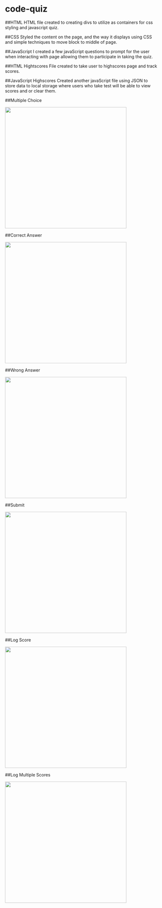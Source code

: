 # code-quiz

##HTML
HTML file created to creating divs to utilize as containers for css styling and javascript quiz.

##CSS 
Styled the content on the page, and the way it displays using CSS and simple techniques to move block to middle of page.

##JavaScript 
I created a few javaScript questions to prompt for the user when interacting with page allowing them to participate in taking the quiz. 

##HTML Hightscores
File created to take user to highscores page and track scores. 

##JavaScript Highscores
Created another javaScript file using JSON to store data to local storage where users who take test will be able to view scores and or clear them. 


##Multiple Choice

<img width="400" src="https://user-images.githubusercontent.com/109103013/234139944-d2329ff7-8ac2-4edd-925c-d30b13e19083.jpg">

##Correct Answer

<img width="400" src="https://user-images.githubusercontent.com/109103013/234142870-265b8568-b546-4beb-bdb8-ef9b5d6329cb.jpeg">

##Wrong Answer

<img width="400" src="https://user-images.githubusercontent.com/109103013/234142946-00fc1d2f-9799-4216-a4b9-cb03362e287c.jpeg">

##Submit

<img width="400" src="https://user-images.githubusercontent.com/109103013/234142978-37717e85-904e-4af7-94f9-03bb9f19a2cf.jpeg">

##Log Score

<img width="400" src="https://user-images.githubusercontent.com/109103013/234143120-1cb52091-6787-463b-b3f8-b384eae3572e.jpeg">


##Log Multiple Scores

<img width="400" src="https://user-images.githubusercontent.com/109103013/234143229-0788dc46-7235-4ec1-af60-6dab1e23962d.jpeg">
